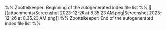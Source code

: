 %% Zoottelkeeper: Beginning of the autogenerated index file list  %%
📄 [[attachments/Screenshot 2023-12-26 at 8.35.23 AM.png|Screenshot 2023-12-26 at 8.35.23 AM.png]]
%% Zoottelkeeper: End of the autogenerated index file list  %%

